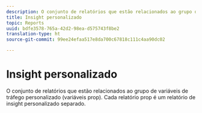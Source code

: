 ```yaml
---
description: O conjunto de relatórios que estão relacionados ao grupo de variáveis de tráfego personalizado (variáveis prop). Cada relatório prop é um relatório de insight personalizado separado.
title: Insight personalizado
topic: Reports
uuid: bdfe3578-765a-42d2-98ea-d575743f8be2
translation-type: ht
source-git-commit: 99ee24efaa517e8da700c67818c111c4aa90dc02

---
```



# Insight personalizado

O conjunto de relatórios que estão relacionados ao grupo de variáveis de tráfego personalizado (variáveis prop). Cada relatório prop é um relatório de insight personalizado separado.

